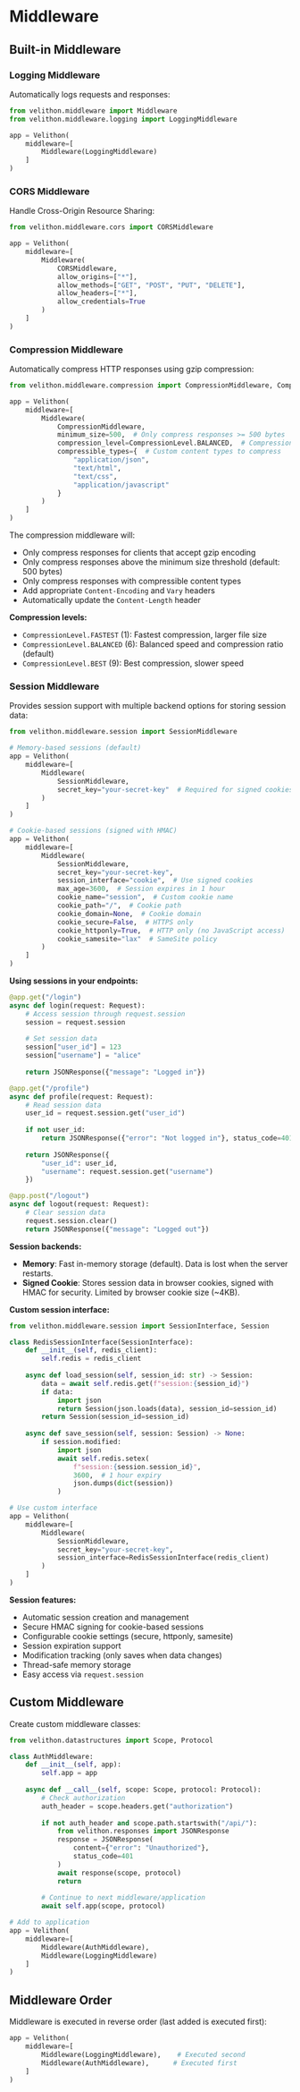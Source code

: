 # Middleware

## Built-in Middleware

### Logging Middleware

Automatically logs requests and responses:

```python
from velithon.middleware import Middleware
from velithon.middleware.logging import LoggingMiddleware

app = Velithon(
    middleware=[
        Middleware(LoggingMiddleware)
    ]
)
```

### CORS Middleware

Handle Cross-Origin Resource Sharing:

```python
from velithon.middleware.cors import CORSMiddleware

app = Velithon(
    middleware=[
        Middleware(
            CORSMiddleware,
            allow_origins=["*"],
            allow_methods=["GET", "POST", "PUT", "DELETE"],
            allow_headers=["*"],
            allow_credentials=True
        )
    ]
)
```

### Compression Middleware

Automatically compress HTTP responses using gzip compression:

```python
from velithon.middleware.compression import CompressionMiddleware, CompressionLevel

app = Velithon(
    middleware=[
        Middleware(
            CompressionMiddleware,
            minimum_size=500,  # Only compress responses >= 500 bytes
            compression_level=CompressionLevel.BALANCED,  # Compression level
            compressible_types={  # Custom content types to compress
                "application/json",
                "text/html", 
                "text/css",
                "application/javascript"
            }
        )
    ]
)
```

The compression middleware will:
- Only compress responses for clients that accept gzip encoding
- Only compress responses above the minimum size threshold (default: 500 bytes)
- Only compress responses with compressible content types
- Add appropriate `Content-Encoding` and `Vary` headers
- Automatically update the `Content-Length` header

**Compression levels:**
- `CompressionLevel.FASTEST` (1): Fastest compression, larger file size
- `CompressionLevel.BALANCED` (6): Balanced speed and compression ratio (default)
- `CompressionLevel.BEST` (9): Best compression, slower speed

### Session Middleware

Provides session support with multiple backend options for storing session data:

```python
from velithon.middleware.session import SessionMiddleware

# Memory-based sessions (default)
app = Velithon(
    middleware=[
        Middleware(
            SessionMiddleware,
            secret_key="your-secret-key"  # Required for signed cookies
        )
    ]
)

# Cookie-based sessions (signed with HMAC)
app = Velithon(
    middleware=[
        Middleware(
            SessionMiddleware,
            secret_key="your-secret-key",
            session_interface="cookie",  # Use signed cookies
            max_age=3600,  # Session expires in 1 hour
            cookie_name="session",  # Custom cookie name
            cookie_path="/",  # Cookie path
            cookie_domain=None,  # Cookie domain
            cookie_secure=False,  # HTTPS only
            cookie_httponly=True,  # HTTP only (no JavaScript access)
            cookie_samesite="lax"  # SameSite policy
        )
    ]
)
```

**Using sessions in your endpoints:**

```python
@app.get("/login")
async def login(request: Request):
    # Access session through request.session
    session = request.session
    
    # Set session data
    session["user_id"] = 123
    session["username"] = "alice"
    
    return JSONResponse({"message": "Logged in"})

@app.get("/profile")
async def profile(request: Request):
    # Read session data
    user_id = request.session.get("user_id")
    
    if not user_id:
        return JSONResponse({"error": "Not logged in"}, status_code=401)
    
    return JSONResponse({
        "user_id": user_id,
        "username": request.session.get("username")
    })

@app.post("/logout")
async def logout(request: Request):
    # Clear session data
    request.session.clear()
    return JSONResponse({"message": "Logged out"})
```

**Session backends:**

- **Memory**: Fast in-memory storage (default). Data is lost when the server restarts.
- **Signed Cookie**: Stores session data in browser cookies, signed with HMAC for security. Limited by browser cookie size (~4KB).

**Custom session interface:**

```python
from velithon.middleware.session import SessionInterface, Session

class RedisSessionInterface(SessionInterface):
    def __init__(self, redis_client):
        self.redis = redis_client
    
    async def load_session(self, session_id: str) -> Session:
        data = await self.redis.get(f"session:{session_id}")
        if data:
            import json
            return Session(json.loads(data), session_id=session_id)
        return Session(session_id=session_id)
    
    async def save_session(self, session: Session) -> None:
        if session.modified:
            import json
            await self.redis.setex(
                f"session:{session.session_id}",
                3600,  # 1 hour expiry
                json.dumps(dict(session))
            )

# Use custom interface
app = Velithon(
    middleware=[
        Middleware(
            SessionMiddleware,
            secret_key="your-secret-key",
            session_interface=RedisSessionInterface(redis_client)
        )
    ]
)
```

**Session features:**
- Automatic session creation and management
- Secure HMAC signing for cookie-based sessions
- Configurable cookie settings (secure, httponly, samesite)
- Session expiration support
- Modification tracking (only saves when data changes)
- Thread-safe memory storage
- Easy access via `request.session`

## Custom Middleware

Create custom middleware classes:

```python
from velithon.datastructures import Scope, Protocol

class AuthMiddleware:
    def __init__(self, app):
        self.app = app
    
    async def __call__(self, scope: Scope, protocol: Protocol):
        # Check authorization
        auth_header = scope.headers.get("authorization")
        
        if not auth_header and scope.path.startswith("/api/"):
            from velithon.responses import JSONResponse
            response = JSONResponse(
                content={"error": "Unauthorized"},
                status_code=401
            )
            await response(scope, protocol)
            return
        
        # Continue to next middleware/application
        await self.app(scope, protocol)

# Add to application
app = Velithon(
    middleware=[
        Middleware(AuthMiddleware),
        Middleware(LoggingMiddleware)
    ]
)
```

## Middleware Order

Middleware is executed in reverse order (last added is executed first):

```python
app = Velithon(
    middleware=[
        Middleware(LoggingMiddleware),    # Executed second
        Middleware(AuthMiddleware),      # Executed first
    ]
)
```
